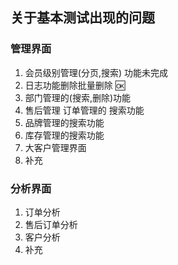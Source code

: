 ## 关于基本测试出现的问题
### 管理界面 
1. 会员级别管理(分页,搜索) 功能未完成
2. 日志功能删除批量删除  :ok:
3. 部门管理的(搜索,删除)功能
4. 售后管理 订单管理的 搜索功能 
5. 品牌管理的搜索功能 
6. 库存管理的搜索功能 
7. 大客户管理界面 
8. 补充 
### 分析界面 
1. 订单分析 
2. 售后订单分析 
3. 客户分析 
4. 补充 
